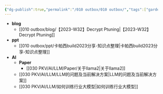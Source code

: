 ```yaml
---
{"dg-publish":true,"permalink":"/010 outbox/010 outbox/","tags":["gardenEntry"]}
---
```





- **blog**
	- [[010 outbox/blog/【2023-W32】Decrypt Ptuning\|【2023-W32】Decrypt Ptuning]]
- **ppt**
	- [[010 outbox/ppt/卡帕西build2023分享-知识点整理\|卡帕西build2023分享-知识点整理]]
-  **AI**
	-  **Paper**
		- [[030 PKV/AI/LLM/Paper/关于llama2\|关于llama2]]
	- [[030 PKV/AI/LLM/LLM的问题及当前解决方案\|LLM的问题及当前解决方案]]
	- [[030 PKV/AI/LLM/如何训练行业大模型\|如何训练行业大模型]]



